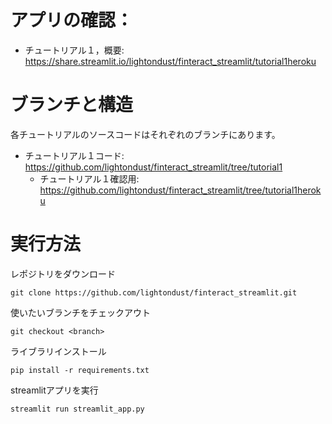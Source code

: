 # アプリの確認：

- チュートリアル１，概要: https://share.streamlit.io/lightondust/finteract_streamlit/tutorial1heroku

# ブランチと構造

各チュートリアルのソースコードはそれぞれのブランチにあります。

- チュートリアル１コード: https://github.com/lightondust/finteract_streamlit/tree/tutorial1
    - チュートリアル１確認用: https://github.com/lightondust/finteract_streamlit/tree/tutorial1heroku
  
# 実行方法

レポジトリをダウンロード
```
git clone https://github.com/lightondust/finteract_streamlit.git
```

使いたいブランチをチェックアウト
```
git checkout <branch>
```

ライブラリインストール
```
pip install -r requirements.txt
```

streamlitアプリを実行
```
streamlit run streamlit_app.py
```
